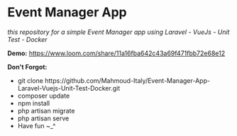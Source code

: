 # Event Manager App

<i>this repository for a simple Event Manager app using Laravel - VueJs - Unit Test - Docker</i>

<b>Demo:</b> 
https://www.loom.com/share/11a16fba642c43a69f471fbb72e68e12

 
<b>Don't Forgot:</b> 
<ul>
<li> git clone https://github.com/Mahmoud-Italy/Event-Manager-App-Laravel-Vuejs-Unit-Test-Docker.git</li>
<li> composer update</li>
<li> npm install</li>
<li> php artisan migrate</li> 
<li> php artisan serve</li>
<li> Have fun ~_^ </li> 
</ul>
